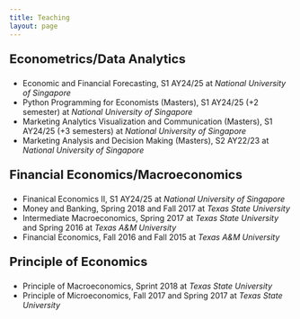```yaml
---
title: Teaching
layout: page
---
```


<title>Ta-Cheng Huang | Teaching </title>

<style type="text/css">
	ol>li{list-style: none; list-style-position: inside; padding-left: 10px; text-indent: -1.5em; line-height: 150%}
	p.firstlevel{font-size: 22px; font-weight: bold}
	p.secondlevel{font-size: 16px; font-weight: bold;} 
</style>
<!-- color: #4B0082; -->
<!-- ol>li:before{content:"["counter(list)"]"; counter-increment: list -1} -->

<!-- <p class="firstlevel"> Independent Instructor</p> -->
<p class="firstlevel"> Econometrics/Data Analytics</p>
<!-- <ol style="counter-reset: list 3">-->
<ul>
	<li> Economic and Financial Forecasting, S1 AY24/25 at <em>National University of Singapore</em>  </li>
	<li> Python Programming for Economists (Masters), S1 AY24/25 (+2 semester) at <em>National University of Singapore</em>  </li>
	<li> Marketing Analytics Visualization and Communication (Masters), S1 AY24/25 (+3 semesters) at <em>National University of Singapore</em>  </li>
	<li> Marketing Analysis and Decision Making (Masters), S2 AY22/23 at <em>National University of Singapore</em>  </li>
</ul>
<!-- </ol> -->

<p class="firstlevel"> Financial Economics/Macroeconomics</p>
<!-- <ol style="counter-reset: list 4"> -->
<ul>
	<li> Finanical Economics II, S1 AY24/25 at <em>National University of Singapore</em>  </li>
	<li> Money and Banking, Spring 2018 and Fall 2017 at <em>Texas State University</em>  </li>
	<li> Intermediate Macroeconomics, Spring 2017 at <em>Texas State University</em> and Spring 2016 at <em>Texas A&amp;M University</em> </li>
	<li> Financial Economics, Fall 2016 and Fall 2015 at <em>Texas A&amp;M University</em> </li>
</ul>
<!-- </ol> -->

<p class="firstlevel"> Principle of Economics</p>
<!-- <ol style="counter-reset: list 3"> -->
<ul>
	<li> Principle of Macroeconomics, Sprint 2018 at <em>Texas State University</em>  </li>
	<li> Principle of Microeconomics, Fall 2017 and Spring 2017 at <em>Texas State University</em>  </li>
</ul>
<!-- </ol> -->


<!--
<p class="firstlevel"> Teaching Assistant<sup>&#8902;</sup></p>
<p class="secondlevel"> Econometrics / Statistics</p>
<ol style="counter-reset: list 4">
	<li> Summer Math-Stat Boot Camp (PhD), <em>Texas A&amp;M University</em> (2017, 2016, 2015, 2014)</li>
	<li> Introduction to Econometrics, <em>Texas A&amp;M University</em> (Spring 2014)</li>
	<li> Econometrics (PhD), <em>Texas A&amp;M University</em> (Spring 2013, Fall 2012)</li>
</ol> 

<p style="font-size: 14px"><sup>&#8902;</sup>Responsible for teaching weekly (or daily in summer) review sessions.</p>
-->
